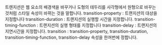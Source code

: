 트렌지션은 웹  요소의 배경색을 바꾸거나 도형의 테두리를 사각형에서 원형으로 바꾸는 것처럼 스타일 속성이 바뀌는 것을 말합니다. 
transition-property : 트랜지션의 대상을 지정합니다
transition-duration : 트랜지션의 실행할 시간을 지정합니다.
transition-timing-function : 트랜지션의 실행 형태를 지정합니다
transition-delay : 트랜지션의 지연시간을 지정합니다.
transition : transition-property, transition-duration, transition-timing-function, transition-delay 속성을 한꺼번에 정합니다.